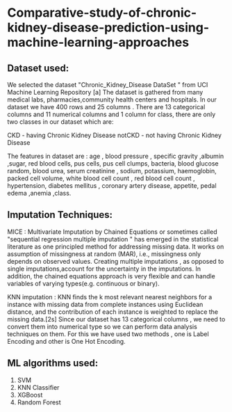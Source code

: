 # Comparative-study-of-chronic-kidney-disease-prediction-using-machine-learning-approaches

## Dataset used:
We selected the dataset "Chronic_Kidney_Disease DataSet " from UCI Machine Learning Repository [a]
The dataset is gathered from many medical labs, pharmacies,community health centers and hospitals. In our dataset we have 400 rows and 25 columns . There are 13 categorical columns and 11 numerical columns and 1 column for class, there are only two classes in our dataset which are:

CKD - having Chronic Kidney Disease
notCKD - not having Chronic Kidney Disease

The features in dataset are : age , blood pressure , specific gravity ,albumin ,sugar, red blood cells, pus cells, pus cell clumps, bacteria, blood glucose random, blood urea, serum creatinine , sodium, potassium, haemoglobin, packed cell volume, white blood cell count , red blood cell count , hypertension, diabetes mellitus , coronary artery disease, appetite, pedal edema ,anemia ,class.

## Imputation Techniques:

MICE : Multivariate Imputation by Chained Equations or sometimes called "sequential regression multiple imputation " has emerged in the statistical literature as one principled method for addressing missing data. It works on assumption of missingness at random (MAR), i.e., missingness only depends on observed values. Creating multiple imputations , as opposed to single imputations,account for the uncertainty in the imputations. In addition, the chained equations approach is very flexible and can handle variables of varying types(e.g. continuous or binary).

KNN imputation : KNN finds the k most relevant nearest neighbors for a instance with missing data from complete instances using Euclidean distance, and the contribution of each instance is weighted to replace the missing data.[2s]
Since our dataset has 13 categorical columns , we need to convert them into numerical type so we can perform data analysis techniques on them. For this we have used two methods , one is Label Encoding and other is One Hot Encoding.

## ML algorithms used:

1. SVM
2. KNN Classifier
3. XGBoost
4. Random Forest
